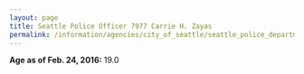 ```yaml
---
layout: page
title: Seattle Police Officer 7977 Carrie H. Zayas
permalink: /information/agencies/city_of_seattle/seattle_police_department/copbook/7977/
---
```


**Age as of Feb. 24, 2016:** 19.0
